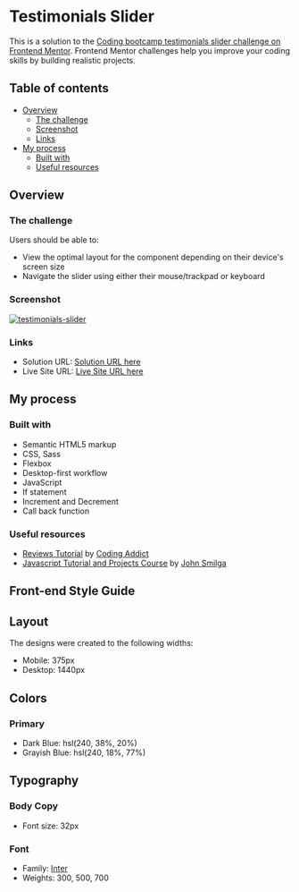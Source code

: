 # Testimonials Slider

This is a solution to the [Coding bootcamp testimonials slider challenge on Frontend Mentor](https://www.frontendmentor.io/challenges/coding-bootcamp-testimonials-slider-4FNyLA8JL). Frontend Mentor challenges help you improve your coding skills by building realistic projects. 

## Table of contents

- [Overview](#overview)
  - [The challenge](#the-challenge)
  - [Screenshot](#screenshot)
  - [Links](#links)
- [My process](#my-process)
  - [Built with](#built-with)
  - [Useful resources](#useful-resources)

## Overview

### The challenge

Users should be able to:

- View the optimal layout for the component depending on their device's screen size
- Navigate the slider using either their mouse/trackpad or keyboard

### Screenshot

[![testimonials-slider](https://user-images.githubusercontent.com/20262557/184805465-09881bb4-fc19-479b-aed3-60e95d7c0a67.JPG)](https://joemar-ceneza.github.io/testimonials-slider/)

### Links

- Solution URL: [Solution URL here](https://github.com/joemar-ceneza/testimonials-slider)
- Live Site URL: [Live Site URL here](https://joemar-ceneza.github.io/testimonials-slider/)

## My process

### Built with

- Semantic HTML5 markup
- CSS, Sass
- Flexbox
- Desktop-first workflow
- JavaScript
- If statement
- Increment and Decrement
- Call back function

### Useful resources

- [Reviews Tutorial](https://www.youtube.com/watch?v=c5SIG7Ie0dM&t=421s) by [Coding Addict](https://www.youtube.com/channel/UCMZFwxv5l-XtKi693qMJptA)
- [Javascript Tutorial and Projects Course](https://www.udemy.com/course/javascript-tutorial-for-beginners-w/) by [John Smilga](https://www.johnsmilga.com/)

## Front-end Style Guide

## Layout

The designs were created to the following widths:

- Mobile: 375px
- Desktop: 1440px

## Colors

### Primary

- Dark Blue: hsl(240, 38%, 20%)
- Grayish Blue: hsl(240, 18%, 77%)

## Typography

### Body Copy

- Font size: 32px

### Font

- Family: [Inter](https://fonts.google.com/specimen/Inter)
- Weights: 300, 500, 700
